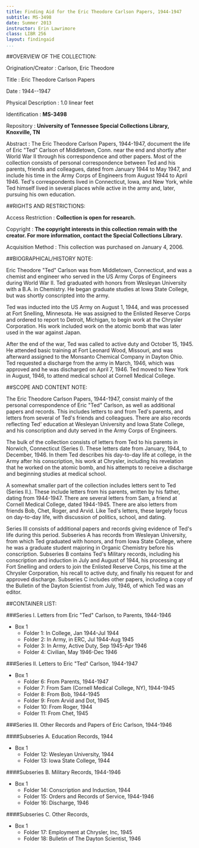 ```yaml
---
title: Finding Aid for the Eric Theodore Carlson Papers, 1944-1947
subtitle: MS-3498
date: Summer 2013
instructor: Erin Lawrimore
class: LIBR 256
layout: findingaid
...
```




##OVERVIEW OF THE COLLECTION:

Origination/Creator
:   Carlson, Eric Theodore

Title
:   Eric Theodore Carlson Papers

Date
:   1944--1947

Physical Description
:   1.0 linear feet

Identification
:   **MS-3498**

Repository
:   **University of Tennessee Special Collections Library, Knoxville, TN**

Abstract
:   The Eric Theodore Carlson Papers, 1944-1947, document the life of Eric "Ted" Carlson of Middletown, Conn. near the end and shortly after World War II through his correspondence and other papers. Most of the collection consists of personal correspondence between Ted and his parents, friends and colleagues, dated from January 1944 to May 1947, and include his time in the Army Corps of Engineers from August 1944 to April 1946. Ted's correspondents lived in Connecticut, Iowa, and New York, while Ted himself lived in several places while active in the army and, later, pursuing his own education.


##RIGHTS AND RESTRICTIONS:

Access Restriction
:   **Collection is open for research.**

Copyright
:   **The copyright interests in this collection remain with the creator. For more information, contact the Special Collections Library.**

Acquisition Method
:   This collection was purchased on January 4, 2006.


##BIOGRAPHICAL/HISTORY NOTE:

Eric Theodore "Ted" Carlson was from Middletown, Connecticut, and was a chemist and engineer who served in the US Army Corps of Engineers during World War II. Ted graduated with honors from Wesleyan University with a B.A. in Chemistry. He began graduate studies at Iowa State College, but was shortly conscripted into the army.

Ted was inducted into the US Army on August 1, 1944, and was processed at Fort Snelling, Minnesota. He was assigned to the Enlisted Reserve Corps and ordered to report to Detroit, Michigan, to begin work at the Chrysler Corporation. His work included work on the atomic bomb that was later used in the war against Japan.

After the end of the war, Ted was called to active duty and October 15, 1945. He attended basic training at Fort Leonard Wood, Missouri, and was afterward assigned to the Monsanto Chemical Company in Dayton Ohio. Ted requested a discharge from the army in March, 1946, which was approved and he was discharged on April 7, 1946. Ted moved to New York in August, 1946, to attend medical school at Cornell Medical College.

##SCOPE AND CONTENT NOTE:

The Eric Theodore Carlson Papers, 1944-1947, consist mainly of the personal correspondence of Eric "Ted" Carlson, as well as additional papers and records. This includes letters to and from Ted's parents, and letters from several of Ted's friends and colleagues. There are also records reflecting Ted' education at Wesleyan University and Iowa State College, and his conscription and duty served in the Army Corps of Engineers.

The bulk of the collection consists of letters from Ted to his parents in Norwich, Connecticut (Series I). These letters date from January, 1944, to December, 1946. In them Ted describes his day-to-day life at college, in the Army after his conscription, his work at Chrysler, including his revelation that he worked on the atomic bomb, and his attempts to receive a discharge and beginning studies at medical school.

A somewhat smaller part of the collection includes letters sent to Ted (Series II.). These include letters from his parents, written by his father, dating from 1944-1947. There are several letters from Sam, a friend at Cornell Medical College, dated 1944-1945. There are also letters from friends Bob, Chet, Roger, and Arvid. Like Ted's letters, these largely focus on day-to-day life, with discussion of politics, school, and dating.

Series III consists of additional papers and records giving evidence of Ted's life during this period. Subseries A has records from Wesleyan University, from which Ted graduated with honors, and from Iowa State College, where he was a graduate student majoring in Organic Chemistry before his conscription. Subseries B contains Ted's Military records, including his conscription and induction in July and August of 1944, his processing at Fort Snelling and orders to join the Enlisted Reserve Corps, his time at the Chrysler Corporation, his recall to active duty, and finally his request for and approved discharge. Subseries C includes other papers, including a copy of the Bulletin of the Dayton Scientist from July, 1946, of which Ted was an editor.


##CONTAINER LIST:

###Series I. Letters from Eric "Ted" Carlson, to Parents, 1944-1946

* Box 1
    * Folder 1: In College, Jan 1944-Jul 1944
    * Folder 2: In Army, in ERC, Jul 1944-Aug 1945
    * Folder 3: In Army, Active Duty, Sep 1945-Apr 1946
    * Folder 4: Civilian, May 1946-Dec 1946

###Series II. Letters to Eric "Ted" Carlson, 1944-1947

* Box 1
    * Folder 6: From Parents, 1944-1947
    * Folder 7: From Sam (Cornell Medical College, NY), 1944-1945
    * Folder 8: From Bob, 1944-1945
    * Folder 9: From Arvid and Dot, 1945
    * Folder 10: From Roger, 1944
    * Folder 11: From Chet, 1945

###Series III. Other Records and Papers of Eric Carlson, 1944-1946

####Subseries A. Education Records, 1944

* Box 1
    * Folder 12: Wesleyan University, 1944
    * Folder 13: Iowa State College, 1944

####Subseries B. Military Records, 1944-1946

* Box 1
    * Folder 14: Conscription and Induction, 1944
    * Folder 15: Orders and Records of Service, 1944-1946
    * Folder 16: Discharge, 1946

####Subseries C. Other Records, 

* Box 1
    * Folder 17: Employment at Chrysler, Inc, 1945
    * Folder 18: Bulletin of The Dayton Scientist, 1946

